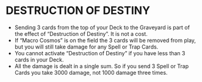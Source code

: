 
# DESTRUCTION OF DESTINY

*   Sending 3 cards from the top of your Deck to the Graveyard is part of the effect of “Destruction of Destiny”. It is not a cost.
*   If “Macro Cosmos” is on the field the 3 cards will be removed from play, but you will still take damage for any Spell or Trap Cards.
*   You cannot activate “Destruction of Destiny” if you have less than 3 cards in your Deck.
*   All the damage is dealt in a single sum. So if you send 3 Spell or Trap Cards you take 3000 damage, not 1000 damage three times.

  